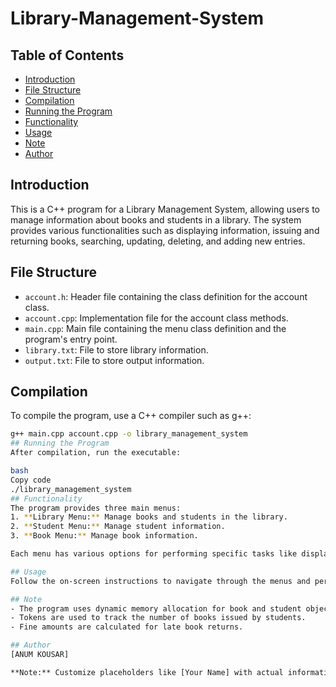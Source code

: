 
# Library-Management-System

## Table of Contents
- [Introduction](#introduction)
- [File Structure](#file-structure)
- [Compilation](#compilation)
- [Running the Program](#running-the-program)
- [Functionality](#functionality)  
- [Usage](#usage)
- [Note](#note)
- [Author](#author)

## Introduction
This is a C++ program for a Library Management System, allowing users to manage information about books and students in a library. The system provides various functionalities such as displaying information, issuing and returning books, searching, updating, deleting, and adding new entries.

## File Structure
- `account.h`: Header file containing the class definition for the account class.
- `account.cpp`: Implementation file for the account class methods.
- `main.cpp`: Main file containing the menu class definition and the program's entry point.
- `library.txt`: File to store library information.
- `output.txt`: File to store output information.

## Compilation
To compile the program, use a C++ compiler such as g++:

```bash
g++ main.cpp account.cpp -o library_management_system
## Running the Program
After compilation, run the executable:

bash
Copy code
./library_management_system
## Functionality
The program provides three main menus:
1. **Library Menu:** Manage books and students in the library.
2. **Student Menu:** Manage student information.
3. **Book Menu:** Manage book information.

Each menu has various options for performing specific tasks like displaying information, issuing books, returning books, searching, updating, deleting, and adding new entries.

## Usage
Follow the on-screen instructions to navigate through the menus and perform desired actions. The system stores information in the library.txt file and creates an output.txt file for additional storage.

## Note
- The program uses dynamic memory allocation for book and student objects.
- Tokens are used to track the number of books issued by students.
- Fine amounts are calculated for late book returns.

## Author
[ANUM KOUSAR]

**Note:** Customize placeholders like [Your Name] with actual information relevant to your program.
